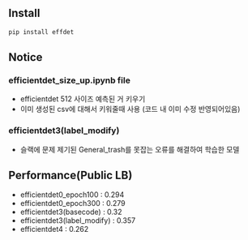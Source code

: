 ## Install

```bash
pip install effdet
```

## Notice

### efficientdet_size_up.ipynb file
- efficientdet 512 사이즈 예측된 거 키우기
- 이미 생성된 csv에 대해서 키워줄때 사용 (코드 내 이미 수정 반영되어있음)

### efficientdet3(label_modify)
- 슬랙에 문제 제기된 General_trash를 못잡는 오류를 해결하여 학습한 모델

## Performance(Public LB)

- efficientdet0_epoch100 : 0.294
- efficientdet0_epoch300 : 0.279
- efficientdet3(basecode) : 0.32
- efficientdet3(label_modify) : 0.357
- efficientdet4 : 0.262
